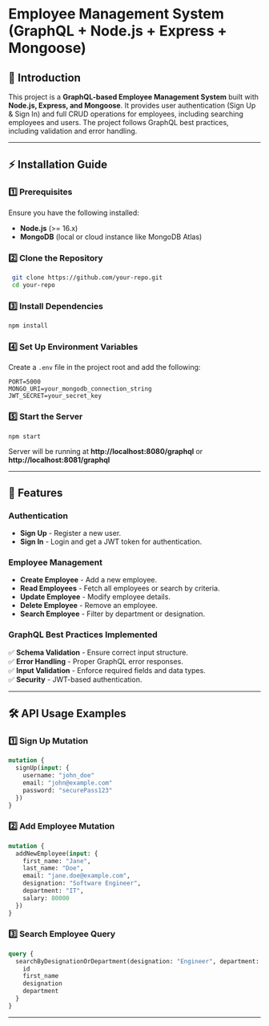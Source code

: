 # Employee Management System (GraphQL + Node.js + Express + Mongoose)

## 📌 Introduction
This project is a **GraphQL-based Employee Management System** built with **Node.js, Express, and Mongoose**. It provides user authentication (Sign Up & Sign In) and full CRUD operations for employees, including searching employees and users. The project follows GraphQL best practices, including validation and error handling.

---

## ⚡ Installation Guide
### **1️⃣ Prerequisites**
Ensure you have the following installed:
- **Node.js** (>= 16.x)
- **MongoDB** (local or cloud instance like MongoDB Atlas)

### **2️⃣ Clone the Repository**
```sh
 git clone https://github.com/your-repo.git
 cd your-repo
```

### **3️⃣ Install Dependencies**
```sh
npm install
```

### **4️⃣ Set Up Environment Variables**
Create a `.env` file in the project root and add the following:
```env
PORT=5000
MONGO_URI=your_mongodb_connection_string
JWT_SECRET=your_secret_key
```

### **5️⃣ Start the Server**
```sh
npm start
```
Server will be running at **http://localhost:8080/graphql** or **http://localhost:8081/graphql**

---

## 🚀 Features
### **Authentication**
- **Sign Up** - Register a new user.
- **Sign In** - Login and get a JWT token for authentication.

### **Employee Management**
- **Create Employee** - Add a new employee.
- **Read Employees** - Fetch all employees or search by criteria.
- **Update Employee** - Modify employee details.
- **Delete Employee** - Remove an employee.
- **Search Employee** - Filter by department or designation.

### **GraphQL Best Practices Implemented**
✅ **Schema Validation** - Ensure correct input structure.  
✅ **Error Handling** - Proper GraphQL error responses.  
✅ **Input Validation** - Enforce required fields and data types.  
✅ **Security** - JWT-based authentication.

---

## 🛠️ API Usage Examples
### **1️⃣ Sign Up Mutation**
```graphql
mutation {
  signUp(input: {
    username: "john_doe"
    email: "john@example.com"
    password: "securePass123"
  })
}
```

### **2️⃣ Add Employee Mutation**
```graphql
mutation {
  addNewEmployee(input: {
    first_name: "Jane",
    last_name: "Doe",
    email: "jane.doe@example.com",
    designation: "Software Engineer",
    department: "IT",
    salary: 80000
  })
}
```

### **3️⃣ Search Employee Query**
```graphql
query {
  searchByDesignationOrDepartment(designation: "Engineer", department: "IT") {
    id
    first_name
    designation
    department
  }
}
```

---




